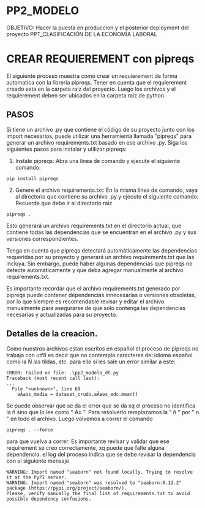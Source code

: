 # PP2_MODELO
OBJETIVO: Hacer la puesta en produccion y el posterior deployment del proyecto PPT_CLASIFICACIÓN DE LA ECONOMÍA LABORAL
# CREAR REQUIEREMENT con pipreqs
El siguiente proceso muestra como crear un requierement de forma automatica con la libreria pipreqs.
Tener en cuenta que el requierement creado esta en la carpeta raiz del proyecto. Luego los archivos y el requierement deben ser ubicados en la carpeta raiz de python.
## PASOS
Si tiene un archivo .py que contiene el código de su proyecto junto con los import necesarios, puede utilizar una herramienta llamada "pipreqs" para generar un archivo requirements.txt basado en ese archivo .py. Siga los siguientes pasos para instalar y utilizar pipreqs:

1. Instale pipreqs: Abra una línea de comando y ejecute el siguiente comando:

```
pip install pipreqs

```
2. Genere el archivo requirements.txt: En la misma línea de comando, vaya al directorio que contiene su archivo .py y ejecute el siguiente comando:
Recuerde que debe ir  al directorio raiz

```
pipreqs .

```

Esto generará un archivo requirements.txt en el directorio actual, que contiene todas las dependencias que se encuentran en el archivo .py y sus versiones correspondientes.

Tenga en cuenta que pipreqs detectará automáticamente las dependencias requeridas por su proyecto y generará un archivo requirements.txt que las incluya. Sin embargo, puede haber algunas dependencias que pipreqs no detecte automáticamente y que deba agregar manualmente al archivo requirements.txt.

Es importante recordar que el archivo requirements.txt generado por pipreqs puede contener dependencias innecesarias o versiones obsoletas, por lo que siempre es recomendable revisar y editar el archivo manualmente para asegurarse de que solo contenga las dependencias necesarias y actualizadas para su proyecto.

## Detalles de la creacion.
Como nuestros archivos estan escritos en español el proceso de pipreqs no trabaja con utf8 es decir que no contempla caracteres del idioma español como la Ñ las tildas, etc. para ello si les sale un error similar a este:

```
ERROR: Failed on file: .\pp2_modelo_dt.py
Traceback (most recent call last):
...
  File "<unknown>", line 69
    aÃ±os_media = dataset_crudo.aÃ±os_edc.mean()

```
Se puede observar que se da el error que se da xq el proceso no identifica la ñ sino que lo lee como " Ã± ".
Para resolverlo remplazamos la " ñ " por " n " en todo el archivo.
Luego volvemos a correr el comando 
```
pipreqs . --force

```

para que vuelva a correr. 
Es importante revisar y validar que ese requirement se creo correctamente, xq puede que falte alguna dependencia. el log del proceso indica que se debe revisar la dependencia  con el siguiente mensaje 
```
WARNING: Import named "seaborn" not found locally. Trying to resolve it at the PyPI server.
WARNING: Import named "seaborn" was resolved to "seaborn:0.12.2" package (https://pypi.org/project/seaborn/).
Please, verify manually the final list of requirements.txt to avoid possible dependency confusions.
```
